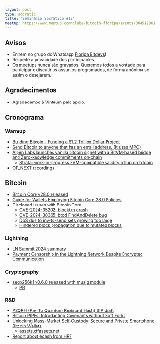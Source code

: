 ```yaml
---
layout: post
type: socratic
title: "Seminário Socrático #15"
meetup: https://www.meetup.com/clube-bitcoin-floripa/events/304512861
---
```


## Avisos

- Entrem no grupo do Whatsapp [Floripa Bitdevs](https://chat.whatsapp.com/FCQNp71ayTv4U1LNDDowXh)!
- Respeite a privacidade dos participantes.
- Os meetups nunca são gravados. Queremos todos a vontade para participar e discutir os assuntos programados, de forma anônima se assim o desejarem.

## Agradecimentos

- Agradecemos à Vinteum pelo apoio.

## Cronograma

### Warmup

* [Building Bitcoin - Funding a $1.2 Trillion Dollar Project](http://1a1z.com/fund.html)
* [Send Bitcoin to anyone that has an email address. (It uses MPC)](https://emailbtc.net/)
* [Alpen Labs launches vanilla bitcoin signet with a BitVM-based bridge and Zero-knowledge commitments on-chain](https://www.stratabtc.org)
    * [Strata: work-in-progress EVM-compatible validity rollup on bitcoin](https://x.com/Strata_BTC/status/1841140951315857437)
* [OP_NEXT recordings](https://blockspace.media/opnext-bitcoin-scaling/)

## Bitcoin

* [Bitcoin Core v28.0 released](https://github.com/bitcoin/bitcoin/releases/tag/v28.0)
* [Guide for Wallets Employing Bitcoin Core 28.0 Policies](https://bitcoinops.org/en/bitcoin-core-28-wallet-integration-guide/)
* Disclosed issues with Bitcoin Core
    - [CVE-2024-35202: blocktxn crash](https://bitcoincore.org/en/2024/10/08/disclose-blocktxn-crash/)
    - [CVE-2024-38365: btcd FindAndDelete bug](https://delvingbitcoin.org/t/cve-2024-38365-public-disclosure-btcd-findanddelete-bug/1184?u=antoinep)
    - [DoS due to inv-to-send sets growing too large](https://bitcoincore.org/en/2024/10/08/disclose-large-inv-to-send)
    - [Hindered block propagation due to mutated blocks](https://bitcoincore.org/en/2024/10/08/disclose-mutated-blocks-hindering-propagation)

### Lightning

* [LN Summit 2024 summary](https://delvingbitcoin.org/t/ln-summit-2024-notes-summary-commentary/1198)
* [Payment Censorship in the Lightning Network Despite Encrypted Communication](https://drops.dagstuhl.de/entities/document/10.4230/LIPIcs.AFT.2024.12])

### Cryptography

* [secp256k1 v0.6.0 released with musig module](https://github.com/bitcoin-core/secp256k1/releases/tag/v0.6.0)
    * [PR](https://github.com/bitcoin-core/secp256k1/pull/1479)

### R&D

* [P2QRH (Pay To Quantum Resistant Hash) BIP draft](https://github.com/bitcoin/bips/pull/1670)
* [Bitcoin PIPEs: Introducting Covenants without Soft Forks](https://www.allocin.it/uploads/placeholder-bitcoin.pdf)
* [Unlocking Mass-Market Self-Custody: Secure and Private Smartphone Bitcoin Wallets](https://bitkey.build/unlocking-mass-market-self-custody-3/)
    - [assets.ctfassets.net](https://assets.ctfassets.net/mtmp6hzjjvnd/6Qjcs8zgMiyffC0Uk8cx4V/6d1553946b50b132209518be8ff3026f/Unlocking_Mass_Market_Self_Custody_-10-24-.pdf?ref=bitkey.build)
* [Report about ecash from HRF](https://mailchi.mp/hrf.org/hrfs-weekly-financial-freedom-report-9100630?e=[UNIQID])

